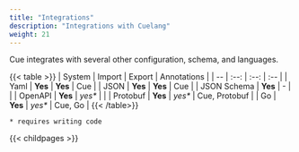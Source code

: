 ```yaml
---
title: "Integrations"
description: "Integrations with Cuelang"
weight: 21
---
```


Cue integrates with several other
configuration, schema, and languages.

{{< table >}}
| System      | Import                          | Export                          | Annotations   |
| --          | :--:                            | :--:                            | :--           |
| Yaml        | <b class="text-success">Yes</b> | <b class="text-success">Yes</b> | Cue           |
| JSON        | <b class="text-success">Yes</b> | <b class="text-success">Yes</b> | Cue           |
| JSON Schema | <b class="text-success">Yes</b> | -                               |               |
| OpenAPI     | <b class="text-success">Yes</b> | <i>yes*</i>                     |               |
| Protobuf    | <b class="text-success">Yes</b> | <i>yes*</i>                     | Cue, Protobuf |
| Go          | <b class="text-success">Yes</b> | <i>yes*</i>                     | Cue, Go       |
{{< /table>}}

    * requires writing code

{{< childpages >}}
